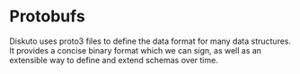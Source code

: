 Protobufs
=========

Diskuto uses proto3 files to define the data format for many data structures.
It provides a concise binary format which we can sign, as well as an extensible
way to define and extend schemas over time.

